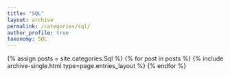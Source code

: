 ```yaml
---
title: "SQL"
layout: archive
permalink: /categories/sql/
author_profile: true
taxonomy: SQL
---
```



{% assign posts = site.categories.Sql %}
{% for post in posts %} {% include archive-single.html type=page.entries_layout %} {% endfor %}
